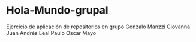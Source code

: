 # Hola-Mundo-grupal
Ejercicio de aplicación de repositorios en grupo
Gonzalo Manzzi
Giovanna
Juan Andrés Leal
Paulo
Oscar Mayo


